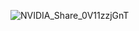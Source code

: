 
![NVIDIA_Share_0V11zzjGnT](https://github.com/user-attachments/assets/fd6dd61f-fcf2-4faa-81db-c139723e808b)
